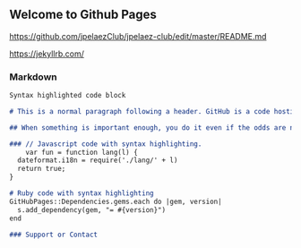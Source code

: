 ## Welcome to Github Pages

https://github.com/jpelaezClub/jpelaez-club/edit/master/README.md

https://jekyllrb.com/

### Markdown



```markdown
Syntax highlighted code block

# This is a normal paragraph following a header. GitHub is a code hosting platform for version control and collaboration. It lets you and others work together on projects from anywhere.

## When something is important enough, you do it even if the odds are not in your favor.

### // Javascript code with syntax highlighting.
    var fun = function lang(l) {
  dateformat.i18n = require('./lang/' + l)
  return true;
}

# Ruby code with syntax highlighting
GitHubPages::Dependencies.gems.each do |gem, version|
  s.add_dependency(gem, "= #{version}")
end

### Support or Contact
